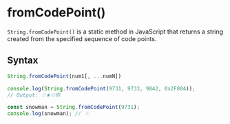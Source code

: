# fromCodePoint()

`String.fromCodePoint()` is a static method in JavaScript that returns a string created from the specified sequence of code points.

## Syntax

```javascript
String.fromCodePoint(num1[, ...numN])

console.log(String.fromCodePoint(9731, 9733, 9842, 0x2F804));
// Output: ☃★♲你

const snowman = String.fromCodePoint(9731);
console.log(snowman); // ☃

